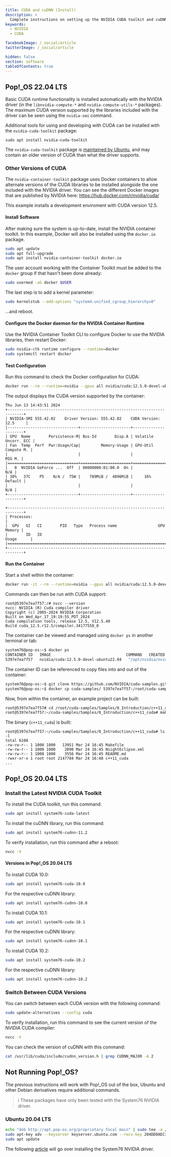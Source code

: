 ```yaml
---
title: CUDA and cuDNN (Install)
description: >
  Complete instructions on setting up the NVIDIA CUDA toolkit and cuDNN libraries
keywords:
  - NVIDIA
  - CUDA

facebookImage: /_social/article
twitterImage: /_social/article

hidden: false
section: software
tableOfContents: true
---
```


## Pop!\_OS 22.04 LTS

Basic CUDA runtime functionality is installed automatically with the NVIDIA driver (in the `libnvidia-compute-*` and `nvidia-compute-utils-*` packages). The maximum CUDA version supported by the libraries included with the driver can be seen using the `nvidia-smi` command.

Additional tools for using and developing with CUDA can be installed with the `nvidia-cuda-toolkit` package:

```
sudo apt install nvidia-cuda-toolkit
```

The `nvidia-cuda-toolkit` package is [maintained by Ubuntu](https://packages.ubuntu.com/jammy/amd64/nvidia-cuda-toolkit), and may contain an older version of CUDA than what the driver supports.

### Other Versions of CUDA

The `nvidia-container-toolkit` package uses Docker containers to allow alternate versions of the CUDA libraries to be installed alongside the one included with the NVIDIA driver. You can see the different Docker images that are published by NVIDIA here: <https://hub.docker.com/r/nvidia/cuda/>

This example installs a development enviroment with CUDA version 12.5.

#### Install Software

After making sure the system is up-to-date, install the NVIDIA container toolkit. In this example, Docker will also be installed using the `docker.io` package.

```bash
sudo apt update
sudo apt full-upgrade
sudo apt install nvidia-container-toolkit docker.io
```

The user account working with the Container Toolkit must be added to the `docker` group if that hasn't been done already:

```bash
sudo usermod -aG docker $USER
```

The last step is to add a kernel parameter:

```bash
sudo kernelstub --add-options "systemd.unified_cgroup_hierarchy=0"
```

...and reboot.

#### Configure the Docker daemon for the NVIDIA Container Runtime

Use the NVIDIA Container Toolkit CLI to configure Docker to use the NVIDIA libraries, then restart Docker:

```bash
sudo nvidia-ctk runtime configure --runtime=docker
sudo systemctl restart docker
```

#### Test Configuration

Run this command to check the Docker configuration for CUDA:

```bash
docker run --rm --runtime=nvidia --gpus all nvidia/cuda:12.5.0-devel-ubuntu22.04 nvidia-smi
```

The output displays the CUDA version supported by the container:

```
Thu Jun 13 14:43:51 2024       
+-----------------------------------------------------------------------------+
| NVIDIA-SMI 555.42.02    Driver Version: 555.42.02    CUDA Version: 12.5     |
|-------------------------------+----------------------+----------------------+
| GPU  Name        Persistence-M| Bus-Id        Disp.A | Volatile Uncorr. ECC |
| Fan  Temp  Perf  Pwr:Usage/Cap|         Memory-Usage | GPU-Util  Compute M. |
|                               |                      |               MIG M. |
|===============================+======================+======================|
|   0  NVIDIA GeForce ...  Off  | 00000000:01:00.0  On |                  N/A |
| 30%   37C    P5    N/A /  75W |    789MiB /  4096MiB |     16%      Default |
|                               |                      |                  N/A |
+-------------------------------+----------------------+----------------------+
                                                                               
+-----------------------------------------------------------------------------+
| Processes:                                                                  |
|  GPU   GI   CI        PID   Type   Process name                  GPU Memory |
|        ID   ID                                                   Usage      |
|=============================================================================|
+-----------------------------------------------------------------------------+
```

#### Run the Container

Start a shell within the container:

```bash
docker run -it --rm --runtime=nvidia --gpus all nvidia/cuda:12.5.0-devel-ubuntu22.04 bash
```

Commands can then be run with CUDA support:

```shell
root@5397e7ea7f57:/# nvcc --version
nvcc: NVIDIA (R) Cuda compiler driver
Copyright (c) 2005-2024 NVIDIA Corporation
Built on Wed_Apr_17_19:19:55_PDT_2024
Cuda compilation tools, release 12.5, V12.5.40
Build cuda_12.5.r12.5/compiler.34177558_0
```

The container can be viewed and managed using `docker ps` in another terminal or tab:

```bash
system76@pop-os:~$ docker ps
CONTAINER ID   IMAGE                                 COMMAND   CREATED         STATUS         PORTS     NAMES
5397e7ea7f57   nvidia/cuda:12.5.0-devel-ubuntu22.04   "/opt/nvidia/nvidia_…"   2 minutes ago   Up 2 minutes             boring_tesla
```

The container ID can be referenced to copy files into and out of the container:

```bash
system76@pop-os:~$ git clone https://github.com/NVIDIA/cuda-samples.git
system76@pop-os:~$ docker cp cuda-samples/ 5397e7ea7f57:/root/cuda-samples/
```

Now, from within the container, an example project can be built:

```bash
root@5397e7ea7f57# cd /root/cuda-samples/Samples/0_Introduction/c++11_cuda/
root@5397e7ea7f57:~/cuda-samples/Samples/0_Introduction/c++11_cuda# make
```

The binary (`c++11_cuda`) is built:

```
root@5397e7ea7f57:~/cuda-samples/Samples/0_Introduction/c++11_cuda# ls -l
total 6108
-rw-rw-r-- 1 1000 1000   13951 Mar 24 16:45 Makefile
-rw-rw-r-- 1 1000 1000    2090 Mar 24 16:45 NsightEclipse.xml
-rw-rw-r-- 1 1000 1000    3556 Mar 24 16:45 README.md
-rwxr-xr-x 1 root root 2147784 Mar 24 16:48 c++11_cuda
...
```

## Pop!\_OS 20.04 LTS

### Install the Latest NVIDIA CUDA Toolkit

To install the CUDA toolkit, run this command:

```bash
sudo apt install system76-cuda-latest
```

To install the cuDNN library, run this command:

```bash
sudo apt install system76-cudnn-11.2
```

To verify installation, run this command after a reboot:

```bash
nvcc -V
```

#### Versions in Pop!\_OS 20.04 LTS

To install CUDA 10.0:

```bash
sudo apt install system76-cuda-10.0
```

For the respective cuDNN library:

```bash
sudo apt install system76-cudnn-10.0
```

To install CUDA 10.1:

```bash
sudo apt install system76-cuda-10.1
```

For the respective cuDNN library:

```bash
sudo apt install system76-cudnn-10.1
```

To install CUDA 10.2:

```bash
sudo apt install system76-cuda-10.2
```

For the respective cuDNN library:

```bash
sudo apt install system76-cudnn-10.2
```

### Switch Between CUDA Versions

You can switch between each CUDA version with the following command:

```bash
sudo update-alternatives --config cuda
```

To verify installation, run this command to see the current version of the NVIDIA CUDA compiler:

```bash
nvcc -V
```

You can check the version of cuDNN with this command:

```bash
cat /usr/lib/cuda/include/cudnn_version.h | grep CUDNN_MAJOR -A 2       
```

## Not Running Pop!_OS?

The previous instructions will work with Pop!_OS out of the box, Ubuntu and other Debian derivatives require additional commands.

> ℹ️ These packages have only been tested with the System76 NVIDIA driver.

### Ubuntu 20.04 LTS

```bash
echo "deb http://apt.pop-os.org/proprietary focal main" | sudo tee -a /etc/apt/sources.list.d/pop-proprietary.list
sudo apt-key adv --keyserver keyserver.ubuntu.com --recv-key 204DD8AEC33A7AFF
sudo apt update
```

The following [article](/articles/system76-driver) will go over installing the System76 NVIDIA driver.
